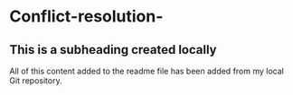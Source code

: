 # Conflict-resolution-
## This is a subheading created locally

All of this content added to the readme file has been added from my local Git repository.
